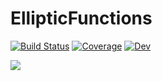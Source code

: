 # EllipticFunctions

[![Build Status](https://github.com/stla/EllipticFunctions.jl/actions/workflows/CI.yml/badge.svg?branch=master)](https://github.com/stla/EllipticFunctions.jl/actions/workflows/CI.yml?query=branch%3Amaster)
[![Coverage](https://codecov.io/gh/stla/EllipticFunctions.jl/branch/master/graph/badge.svg)](https://codecov.io/gh/stla/EllipticFunctions.jl)
[![Dev](https://img.shields.io/badge/docs-dev-blue.svg)](https://stla.github.io/EllipticFunctions.jl)

![](https://raw.githubusercontent.com/stla/jacobi/main/inst/images/jellip_cn_1-16.png)
